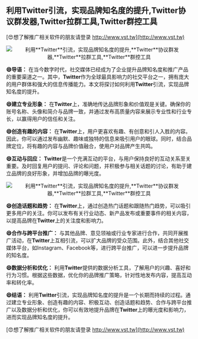 ## **利用**Twitter**引流，实现品牌知名度的提升,**Twitter**协议群发器,**Twitter**拉群工具,**Twitter**群控工具**

[😍想了解推广相关软件的朋友请登录 http://www.vst.tw](http://www.vst.tw)

 <center><img src="https://vst.tw/MP4/tuiguang/png/8.png" alt="利用**Twitter**引流，实现品牌知名度的提升,**Twitter**协议群发器,**Twitter**拉群工具,**Twitter**群控工具"></center>

**😄导语：**
在当今数字时代，社交媒体已经成为了企业提升品牌知名度和推广产品的重要渠道之一。其中，**Twitter**作为全球最具影响力的社交平台之一，拥有庞大的用户群体和强大的信息传播能力。本文将探讨如何利用**Twitter**引流，实现品牌知名度的提升。

**😄建立专业形象：**
在**Twitter**上，准确地传达品牌形象和价值观是关键。确保你的账号名称、头像和简介与品牌一致，并通过发布高质量内容来展示专业性和行业专长，以赢得用户的信任和关注。

**😄创造有趣的内容：**
在**Twitter**上，用户更喜欢有趣、有创意和引人入胜的内容。因此，你可以通过发布幽默、趣味或独特的信息来吸引用户的眼球。同时，结合品牌定位，将有趣的内容与品牌价值融合，使用户对品牌产生共鸣。

**😄互动与回应：**
**Twitter**是一个充满互动的平台，与用户保持良好的互动关系至关重要。及时回复用户的提问、评论和问题，并积极参与相关话题的讨论，有助于建立品牌的良好形象，并增加品牌的曝光度。

 <center><img src="https://vst.tw/MP4/tuiguang/png/4.png" alt="利用**Twitter**引流，实现品牌知名度的提升,**Twitter**协议群发器,**Twitter**拉群工具,**Twitter**群控工具"></center>

**😄创造话题和趋势：**
在**Twitter**上，通过创造热门话题和跟随热门趋势，可以吸引更多用户的关注。你可以发布有关行业动态、新产品发布或重要事件的相关内容，以提高品牌在**Twitter**上的关注度和影响力。

**😄合作与跨平台推广：**
与其他品牌、意见领袖或行业专家进行合作，共同开展推广活动，在**Twitter**上互相引流，可以扩大品牌的受众范围。此外，结合其他社交媒体平台，如Instagram、Facebook等，进行跨平台推广，可以进一步提升品牌的知名度。

**😄数据分析和优化：**
利用**Twitter**提供的数据分析工具，了解用户的兴趣、喜好和行为习惯。根据这些数据，优化你的品牌推广策略，针对性地发布内容，提高互动率和转化率。

**😄结语：**
利用**Twitter**引流，实现品牌知名度的提升是一个长期而持续的过程。通过建立专业形象、创造有趣的内容、积极互动、创造话题和趋势、合作与跨平台推广以及数据分析和优化，你可以有效地提升品牌在**Twitter**上的曝光度和影响力，进而实现品牌知名度的提升。

[😍想了解推广相关软件的朋友请登录 http://www.vst.tw](http://www.vst.tw)



